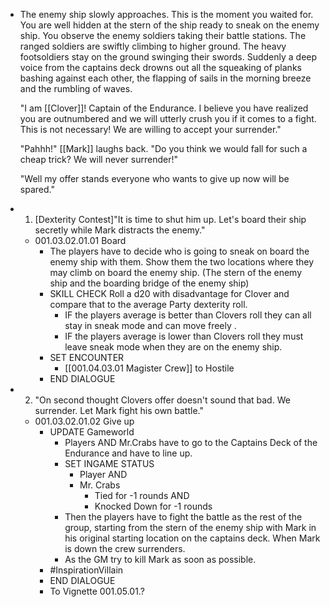 - The enemy ship slowly approaches. This is the moment you waited for. You are well hidden at the stern of the ship ready to sneak on the enemy ship. You observe the enemy soldiers taking their battle stations. The ranged soldiers are swiftly climbing to higher ground. The heavy footsoldiers stay on the ground swinging their swords. Suddenly a deep voice from the captains deck drowns out all the squeaking of planks bashing against each other, the flapping of sails in the morning breeze and the rumbling of waves. 
  
  "I am [[Clover]]! Captain of the Endurance. I believe you have realized you are outnumbered and we will utterly crush you if it comes to a fight. This is not necessary! We are willing to accept your surrender."
  
  "Pahhh!" [[Mark]] laughs back. "Do you think we would fall for such a cheap trick? We will never surrender!"
  
  "Well my offer stands everyone who wants to give up now will be spared."
- 1. [Dexterity Contest]"It is time to shut him up. Let's board their ship secretly while Mark distracts the enemy."
	- 001.03.02.01.01 Board
		- The players have to decide who is going to sneak on board the enemy ship with them. Show them the two locations where they may climb on board the enemy ship. (The stern of the enemy ship and the boarding bridge of the enemy ship)
		- SKILL CHECK Roll a d20 with disadvantage for Clover and compare that to the average Party dexterity roll.
			- IF the players average is better than Clovers roll they can all stay in sneak mode and can move freely .
			- IF the players average is lower than Clovers roll they must leave sneak mode when they are on the enemy ship.
		- SET ENCOUNTER
			- [[001.04.03.01 Magister Crew]] to Hostile
		- END DIALOGUE
- 2. "On second thought Clovers offer doesn't sound that bad. We surrender. Let Mark fight his own battle."
	- 001.03.02.01.02 Give up
		- UPDATE Gameworld
			- Players AND Mr.Crabs have to go to the Captains Deck of the Endurance and have to line up.
			- SET INGAME STATUS
				- Player AND
				- Mr. Crabs
					- Tied for -1 rounds AND
					- Knocked Down for -1 rounds
			- Then the players have to fight the battle as the rest of the group, starting from the stern of the enemy ship with Mark in his original starting location on the captains deck. When Mark is down the crew surrenders.
			- As the GM try to kill Mark as soon as possible.
		- #InspirationVillain
		- END DIALOGUE
		- To Vignette 001.05.01.?